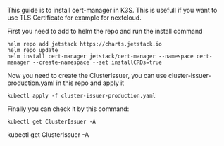 This guide is to install cert-manager in K3S. This is usefull if you want to use TLS Certificate for example for nextcloud.

First you need to add to helm the repo and run the install command
```
helm repo add jetstack https://charts.jetstack.io
helm repo update
helm install cert-manager jetstack/cert-manager --namespace cert-manager --create-namespace --set installCRDs=true 
```

Now you need to create the ClusterIssuer, you can use cluster-issuer-production.yaml in this repo and apply it

```
kubectl apply -f cluster-issuer-production.yaml
```

Finally you can check it by this command:
```
kubectl get ClusterIssuer -A
```


















kubectl get ClusterIssuer -A
